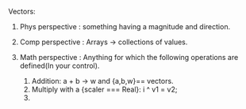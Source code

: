 

Vectors:

1. Phys perspective : something having a magnitude and direction.

2. Comp perspective : Arrays -> collections of values.
3. Math perspective : Anything for which the following operations are defined(In your control).
	1.  Addition: a + b -> w and {a,b,w}== vectors.
	2.  Multiply with a {scaler === Real}: i ^ v1 = v2;
	3. 